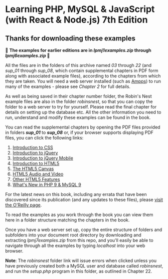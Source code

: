 <h1>Learning PHP, MySQL & JavaScript (with React &amp; Node.js) 7th Edition</h1>

<h2>Thanks for downloading these examples</h2>

🔴 <b>The examples for earlier editions are in <i>lpmj1examples.zip</i> through <i>lpmj6examples.zip</i> 🔴

</b><p>All the files are in the folders of this archive named <i>03</i> through <i>22</i> (and <i>sup_01</i> through <i>sup_08</i>, which contain supplemental chapters in PDF form along with associated example files), according to the chapters from which they are taken. You will need a web server installed (such as <a href='http://ampps.com/'>Ampps</a>) to run many of the examples - please see <i>Chapter 2</i> for full details.</p>

<p>As well as being saved in their chapter number folder, the Robin's Nest example files are also in the folder <i>robinsnest</i>, so that you can copy the folder to a web server to try for yourself. Please read the final chapter for details on setting up the database etc. All the other information you need to run, understand and modify these examples can be found in the book.</p>

<p>You can read the supplemental chapters by opening the PDF files provided in folders <i><b>sup_01</b></i> to <i><b>sup_08</b></i> or, if your browser supports displaying PDF files, you can click the following links:</p>
    
<ol>
  <li><a href='sup_01/Sup_01 - Introduction to CSS.pdf'>            Introduction to CSS</a></li>
  <li><a href='sup_02/Sup_02 - Introduction to jQuery.pdf'>         Introduction to jQuery</a></li>
  <li><a href='sup_03/Sup_03 - Introduction to jQuery Mobile.pdf'>  Introduction to jQuery Mobile</a></li>
  <li><a href='sup_04/Sup_04 - Introduction to HTML5.pdf'>          Introduction to HTML5</a></li>
  <li><a href='sup_05/Sup_05 - The HTML5 Canvas.pdf'>               The HTML5 Canvas</a></li>
  <li><a href='sup_06/Sup_06 - HTML5 Audio and Video.pdf'>          HTML5 Audio and Video</a></li>
  <li><a href='sup_07/Sup_07 - Other HTML5 Features.pdf'>           Other HTML5 Features</a></li>
  <li><a href="sup_08/Sup_08 - What's New in PHP 9 & MySQL 9.pdf">  What's New in PHP 9 & MySQL 9</a></li>
</ol>

<p>For the latest news on this book, including any errata that have been discovered since its publication (and any updates to these files), please <a href='https://www.oreilly.com/library/view/learning-php-mysql/9781098152345/'>visit the O'Reilly page</a>.

<p>To read the examples as you work through the book you can view them here in a folder structure matching the chapters in the book.</p>

<p>Once you have a web server set up, copy the entire structure of folders and subfolders into your document root directory by downloading and extracting <i>lpmj7examples.zip</i> from this repo, and you'll easily be able to navigate through all the examples by typing <i>localhost</i> into your web browser.
    
<p><b>Note</b>: The <i>robinsnest</i> folder link will issue errors when clicked unless you have previously created both a MySQL user and database called <i>robinsnest</i>, and run the <i>setup.php</i> program in this folder, as outlined in Chapter 22.</p>
